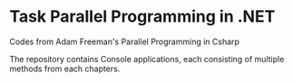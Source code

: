 # Task Parallel Programming in .NET
Codes from Adam Freeman's Parallel Programming in Csharp

The repository contains Console applications, each consisting of multiple methods from each chapters.
